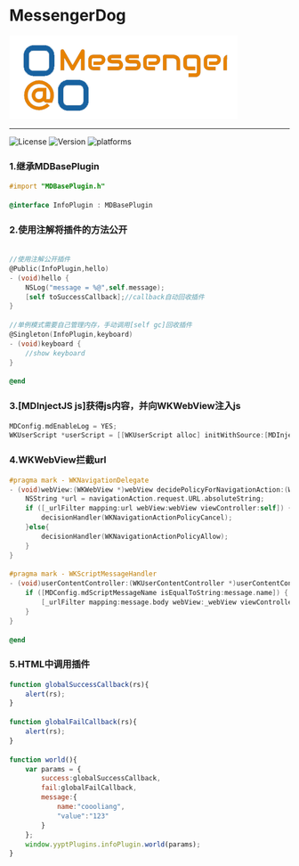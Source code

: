 # MessengerDog

<img src="./MessengerDog.png"/><br/>


--------------------------

![License](https://img.shields.io/github/license/coooliang/MessengerDog)
![Version](https://img.shields.io/github/v/tag/coooliang/MessengerDog)
![platforms](https://img.shields.io/cocoapods/p/MessengerDog)


### 1.继承MDBasePlugin

```objective-c
#import "MDBasePlugin.h"

@interface InfoPlugin : MDBasePlugin

```

### 2.使用注解将插件的方法公开

```objective-c

//使用注解公开插件
@Public(InfoPlugin,hello)
- (void)hello {
    NSLog("message = %@",self.message);
    [self toSuccessCallback];//callback自动回收插件
}

//单例模式需要自己管理内存，手动调用[self gc]回收插件
@Singleton(InfoPlugin,keyboard)
- (void)keyboard {
    //show keyboard
}

@end
```

### 3.[MDInjectJS js]获得js内容，并向WKWebView注入js

```objective-c
MDConfig.mdEnableLog = YES;
WKUserScript *userScript = [[WKUserScript alloc] initWithSource:[MDInjectJS js] injectionTime:WKUserScriptInjectionTimeAtDocumentStart forMainFrameOnly:NO];
```

### 4.WKWebView拦截url

```objective-c
#pragma mark - WKNavigationDelegate
- (void)webView:(WKWebView *)webView decidePolicyForNavigationAction:(WKNavigationAction *)navigationAction decisionHandler:(void (^)(WKNavigationActionPolicy))decisionHandler {
    NSString *url = navigationAction.request.URL.absoluteString;
    if ([_urlFilter mapping:url webView:webView viewController:self]) {
        decisionHandler(WKNavigationActionPolicyCancel);
    }else{
        decisionHandler(WKNavigationActionPolicyAllow);
    }
}

#pragma mark - WKScriptMessageHandler
- (void)userContentController:(WKUserContentController *)userContentController didReceiveScriptMessage:(WKScriptMessage *)message {
    if ([MDConfig.mdScriptMessageName isEqualToString:message.name]) {
        [_urlFilter mapping:message.body webView:_webView viewController:self];
    }
}

@end
```

### 5.HTML中调用插件

```js
function globalSuccessCallback(rs){
    alert(rs);
}

function globalFailCallback(rs){
    alert(rs);
}

function world(){
    var params = {
        success:globalSuccessCallback,
        fail:globalFailCallback,
        message:{
            name:"coooliang",
            "value":"123"
        }
    };
    window.yyptPlugins.infoPlugin.world(params);
}
```
